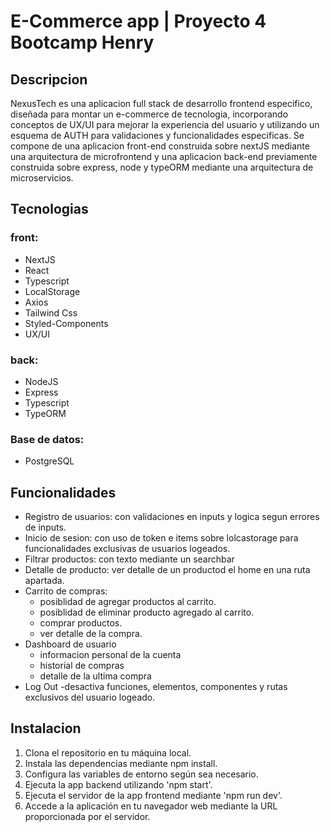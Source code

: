 # E-Commerce app | Proyecto 4 Bootcamp Henry

## Descripcion

NexusTech es una aplicacion full stack de desarrollo frontend especifico, diseñada para montar un e-commerce de tecnologia, incorporando conceptos de UX/UI para mejorar la experiencia del usuario y utilizando un esquema de AUTH para validaciones y funcionalidades especificas.
 Se compone de una aplicacion front-end construida sobre nextJS mediante una arquitectura de microfrontend y una aplicacion back-end previamente construida sobre express, node y typeORM mediante una arquitectura de microservicios.

## Tecnologias
### front:
- NextJS
- React
- Typescript
- LocalStorage
- Axios
- Tailwind Css
- Styled-Components
- UX/UI

### back:
- NodeJS
- Express 
- Typescript
- TypeORM


### Base de datos:
-  PostgreSQL

## Funcionalidades

- Registro de usuarios: con validaciones en inputs y logica segun errores de inputs.
- Inicio de sesion: con uso de token e items sobre lolcastorage para funcionalidades exclusivas de usuarios logeados.
- Filtrar productos: con texto mediante un searchbar
- Detalle de producto: ver detalle de un productod el home en una ruta apartada.
- Carrito de compras:
    - posiblidad de agregar productos al carrito.
    - posiblidad de eliminar producto agregado al carrito.
    - comprar productos.
    - ver detalle de la compra.
- Dashboard de usuario
    - informacion personal de la cuenta
    - historial de compras
    - detalle de la ultima compra
- Log Out
    -desactiva funciones, elementos, componentes y rutas exclusivos del usuario logeado.

## Instalacion

1. Clona el repositorio en tu máquina local.
2. Instala las dependencias mediante npm install.
3. Configura las variables de entorno según sea necesario.
4. Ejecuta la app backend utilizando 'npm start'.
5. Ejecuta el servidor de la app frontend mediante 'npm run dev'.
6. Accede a la aplicación en tu navegador web mediante la URL proporcionada por el servidor.

